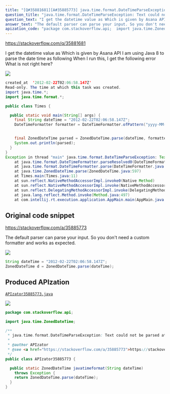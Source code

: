 ```yaml
---
title: "[Q#35881681][A#35885773] java.time.format.DateTimeParseException: Text could not be parsed at index 21"
question_title: "java.time.format.DateTimeParseException: Text could not be parsed at index 21"
question_text: "I get the datetime value as Which is given by Asana API I am using Java 8 to parse the date time as following When I run this, I get the following error What is not right here?"
answer_text: "The default parser can parse your input. So you don't need a custom formatter and works as expected."
apization_code: "package com.stackoverflow.api;  import java.time.ZonedDateTime;  /**  * java.time.format.DateTimeParseException: Text could not be parsed at index 21  *  * @author APIzator  * @see <a href=\"https://stackoverflow.com/a/35885773\">https://stackoverflow.com/a/35885773</a>  */ public class APIzator35885773 {    public static ZonedDateTime javatimeformat(String dateTime)     throws Exception {     return ZonedDateTime.parse(dateTime);   } }"
---
```


https://stackoverflow.com/q/35881681

I get the datetime value as
Which is given by Asana API
I am using Java 8 to parse the date time as following
When I run this, I get the following error
What is not right here?


<div class="code-logo"><img src="/stackoverflow.png" /></div>

```java
created_at  '2012-02-22T02:06:58.147Z'
Read-only. The time at which this task was created.
import java.time.*;
import java.time.format.*;

public class Times {

  public static void main(String[] args) {
    final String dateTime = "2012-02-22T02:06:58.147Z";
    DateTimeFormatter formatter = DateTimeFormatter.ofPattern("yyyy-MM-dd'T'hh:mm:ss.SX");


    final ZonedDateTime parsed = ZonedDateTime.parse(dateTime, formatter);
    System.out.println(parsed);
  }
}
Exception in thread "main" java.time.format.DateTimeParseException: Text '2012-02-22T02:06:58.147Z' could not be parsed at index 21
    at java.time.format.DateTimeFormatter.parseResolved0(DateTimeFormatter.java:1947)
    at java.time.format.DateTimeFormatter.parse(DateTimeFormatter.java:1849)
    at java.time.ZonedDateTime.parse(ZonedDateTime.java:597)
    at Times.main(Times.java:11)
    at sun.reflect.NativeMethodAccessorImpl.invoke0(Native Method)
    at sun.reflect.NativeMethodAccessorImpl.invoke(NativeMethodAccessorImpl.java:62)
    at sun.reflect.DelegatingMethodAccessorImpl.invoke(DelegatingMethodAccessorImpl.java:43)
    at java.lang.reflect.Method.invoke(Method.java:497)
    at com.intellij.rt.execution.application.AppMain.main(AppMain.java:140)
```


## Original code snippet

https://stackoverflow.com/a/35885773

The default parser can parse your input. So you don&#x27;t need a custom formatter and
works as expected.

<div class="code-logo"><img src="/stackoverflow.png" /></div>

```java
String dateTime = "2012-02-22T02:06:58.147Z";
ZonedDateTime d = ZonedDateTime.parse(dateTime);
```

## Produced APIzation

[`APIzator35885773.java`](https://github.com/pasqualesalza/apization-temp-data/raw/master/search/APIzator35885773.java)

<div class="code-logo"><img src="/apizator.png" /></div>

```java
package com.stackoverflow.api;

import java.time.ZonedDateTime;

/**
 * java.time.format.DateTimeParseException: Text could not be parsed at index 21
 *
 * @author APIzator
 * @see <a href="https://stackoverflow.com/a/35885773">https://stackoverflow.com/a/35885773</a>
 */
public class APIzator35885773 {

  public static ZonedDateTime javatimeformat(String dateTime)
    throws Exception {
    return ZonedDateTime.parse(dateTime);
  }
}

```